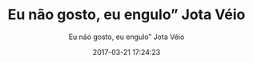 ---
title: "Eu não gosto, eu engulo” Jota Véio"
subtitle: "Eu não gosto, eu engulo” Jota Véio"
image: "img/20170321-eunãogosto,euengulo”jotavéio.jpg"
date: 2017-03-21 17:24:23
---